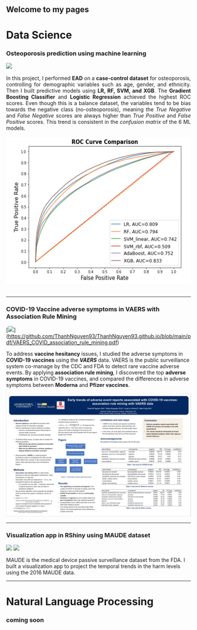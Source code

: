 ## Welcome to my pages

# Data Science
### Osteoporosis prediction using machine learning 
[![](https://img.shields.io/badge/Jupyter-Open_Notebook-F37626?logo=Jupyter)](https://nbviewer.jupyter.org/github/ThanhNguyen93/ThanhNguyen93.github.io/blob/main/projects/osteo_EDA.ipynb)

<div style="text-align: justify">In this project, I performed <strong>EAD</strong> on a <strong>case-control dataset</strong> for osteoporosis, controlling for demographic variables such as age, gender, and ethnicity. Then I built predictive models using <strong>LR, RF, SVM, and XGB</strong>. The <strong>Gradient Boosting Classifier</strong> and <strong>Logistic Regression</strong> achieved the highest ROC scores. Even though this is a balance dataset, the variables tend to be bias towards the negative class (no-osteoporosis), meaning the <em> True Negative</em>  and <em>False Negative</em>  scores are always higher than <em>True Positive</em> and <em>False Positive</em> scores. This trend is consistent in the <em>confusion matrix</em> of the 6 ML models. </div> 
<br>
<center><img src="https://raw.githubusercontent.com/ThanhNguyen93/ThanhNguyen93.github.io/main/images/osteo_roc_plot.JPG" height="400" width="600"></center>
<br>

---

### COVID-19 Vaccine adverse symptoms in VAERS with Association Rule Mining 
[![](https://img.shields.io/badge/PDF-Open_Research_Poster-red?logo=adobe-acrobat-reader&logoColor=white)]
(https://github.com/ThanhNguyen93/ThanhNguyen93.github.io/blob/main/pdf/VAERS_COVID_association_rule_mining.pdf)

To address <strong>vaccine hesitancy</strong> issues, I studied the adverse symptoms in <strong>COVID-19 vaccines</strong> using the <strong><em>VAERS</em></strong> data. VAERS is the public surveillance system co-manage by the CDC and FDA to detect rare vaccine adverse events. By applying <strong>association rule mining</strong>, I discovered the top <strong>adverse symptoms</strong> in COVID-19 vaccines, and compared the differences in adverse symptoms between <strong>Moderna</strong> and <strong>Pfizer vaccines</strong>. 

![Result image](https://raw.githubusercontent.com/ThanhNguyen93/ThanhNguyen93.github.io/main/images/poster_presentation.PNG)

---

### Visualization app in RShiny using MAUDE dataset

[![](https://img.shields.io/badge/RStudio-Open_RShiny_app-blue?logo=RStudio)](https://maude2016viz.shinyapps.io/r_viz_maude_16/)
[![](https://img.shields.io/badge/Github-View_project_on_Github-blue?logo=Github)](https://github.com/ThanhNguyen93/Maude_viz)

MAUDE is the medical device passive surveillance dataset from the FDA. I built a visualization app to project the temporal trends in the harm levels using the 2016 MAUDE data. 



***

# Natural Language Processing
### coming soon
